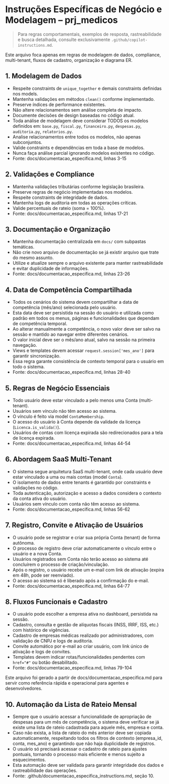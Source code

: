 # Instruções Específicas de Negócio e Modelagem – prj_medicos

> Para regras comportamentais, exemplos de resposta, rastreabilidade e busca detalhada, consulte exclusivamente `.github/copilot-instructions.md`.

Este arquivo foca apenas em regras de modelagem de dados, compliance, multi-tenant, fluxos de cadastro, organização e diagrama ER.

## 1. Modelagem de Dados
- Respeite constraints de `unique_together` e demais constraints definidas nos models.
- Mantenha validações em métodos `clean()` conforme implementado.
- Preserve índices de performance existentes.
- Não altere relacionamentos sem análise completa de impacto.
- Documente decisões de design baseadas no código atual.
- Toda análise de modelagem deve considerar TODOS os modelos definidos em: `base.py`, `fiscal.py`, `financeiro.py`, `despesas.py`, `auditoria.py`, `relatorios.py`.
- Analise relacionamentos entre todos os modelos, não apenas subconjuntos.
- Valide constraints e dependências em toda a base de modelos.
- Nunca faça análise parcial ignorando modelos existentes no código.
- Fonte: docs/documentacao_especifica.md, linhas 3-15

## 2. Validações e Compliance
- Mantenha validações tributárias conforme legislação brasileira.
- Preserve regras de negócio implementadas nos modelos.
- Respeite constraints de integridade de dados.
- Mantenha logs de auditoria em todas as operações críticas.
- Valide percentuais de rateio (soma = 100%).
- Fonte: docs/documentacao_especifica.md, linhas 17-21

## 3. Documentação e Organização
- Mantenha documentação centralizada em `docs/` com subpastas temáticas.
- Não crie novo arquivo de documentação se já existir arquivo que trate do mesmo assunto.
- Utilize e atualize sempre o arquivo existente para manter rastreabilidade e evitar duplicidade de informações.
- Fonte: docs/documentacao_especifica.md, linhas 23-26

## 4. Data de Competência Compartilhada
- Todos os cenários do sistema devem compartilhar a data de competência (mês/ano) selecionada pelo usuário.
- Esta data deve ser persistida na sessão do usuário e utilizada como padrão em todos os menus, páginas e funcionalidades que dependam de competência temporal.
- Ao alterar manualmente a competência, o novo valor deve ser salvo na sessão e mantido ao navegar entre diferentes cenários.
- O valor inicial deve ser o mês/ano atual, salvo na sessão na primeira navegação.
- Views e templates devem acessar `request.session['mes_ano']` para garantir sincronização.
- Essa regra garante consistência de contexto temporal para o usuário em todo o sistema.
- Fonte: docs/documentacao_especifica.md, linhas 28-40

## 5. Regras de Negócio Essenciais
- Todo usuário deve estar vinculado a pelo menos uma Conta (multi-tenant).
- Usuários sem vínculo não têm acesso ao sistema.
- O vínculo é feito via model `ContaMembership`.
- O acesso do usuário à Conta depende da validade da licença (`Licenca.is_valida()`).
- Usuários de contas com licença expirada são redirecionados para a tela de licença expirada.
- Fonte: docs/documentacao_especifica.md, linhas 44-54

## 6. Abordagem SaaS Multi-Tenant
- O sistema segue arquitetura SaaS multi-tenant, onde cada usuário deve estar vinculado a uma ou mais contas (model `Conta`).
- O isolamento de dados entre tenants é garantido por constraints e validações no código.
- Toda autenticação, autorização e acesso a dados considera o contexto da conta ativa do usuário.
- Usuários sem vínculo com conta não têm acesso ao sistema.
- Fonte: docs/documentacao_especifica.md, linhas 56-62

## 7. Registro, Convite e Ativação de Usuários
- O usuário pode se registrar e criar sua própria Conta (tenant) de forma autônoma.
- O processo de registro deve criar automaticamente o vínculo entre o usuário e a nova Conta.
- Usuários registrados sem Conta não terão acesso ao sistema até concluírem o processo de criação/vinculação.
- Após o registro, o usuário recebe um e-mail com link de ativação (expira em 48h, pode ser reenviado).
- O acesso ao sistema só é liberado após a confirmação do e-mail.
- Fonte: docs/documentacao_especifica.md, linhas 64-77

## 8. Fluxos Funcionais e Cadastro
- O usuário pode escolher a empresa ativa no dashboard, persistida na sessão.
- Cadastro, consulta e gestão de alíquotas fiscais (INSS, IRRF, ISS, etc.) com histórico de vigências.
- Cadastro de empresas médicas realizado por administradores, com validação de CNPJ e logs de auditoria.
- Convite automático por e-mail ao criar usuário, com link único de ativação e logs de convites.
- Templates devem indicar rotas/funcionalidades pendentes com `href="#"` ou botão desabilitado.
- Fonte: docs/documentacao_especifica.md, linhas 79-104



Este arquivo foi gerado a partir de docs/documentacao_especifica.md para servir como referência rápida e operacional para agentes e desenvolvedores.

## 10. Automação da Lista de Rateio Mensal
- Sempre que o usuário acessar a funcionalidade de apropriação de despesas para um mês de competência, o sistema deve verificar se já existe uma lista de rateio cadastrada para aquele mês, empresa e conta.
- Caso não exista, a lista de rateio do mês anterior deve ser copiada automaticamente, respeitando todos os filtros de contexto (empresa_id, conta, mes_ano) e garantindo que não haja duplicidade de registros.
- O usuário só precisará acessar o cadastro de rateio para ajustes pontuais, tornando o processo mais eficiente e menos sujeito a esquecimentos.
- Esta automação deve ser validada para garantir integridade dos dados e rastreabilidade das operações.
- Fonte: .github/documentacao_especifica_instructions.md, seção 10.
